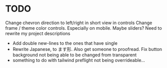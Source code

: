 # TODO

Change chevron direction to left/right in short view in controls
Change frame / theme color controls. Especially on mobile. Maybe sliders?
Need to rewrite my project descriptions
  - Add double new-lines to the ones that have single
  - Rewrite Japanese, to ます形. Also get someone to proofread.
Fix button background not being able to be changed from transparent
  - something to do with tailwind preflight not being overrideable...